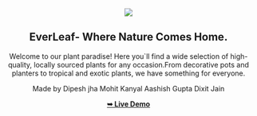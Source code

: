 <div align="center">
  

  <br />
  <br />
  
  <img src="./readme-images/project-logo.png" />

  <h2 align="center">EverLeaf- Where Nature Comes Home.</h2>

  Welcome to our plant paradise! Here you`ll find a wide selection of high-quality, locally sourced plants for any occasion.From decorative pots and planters to tropical and exotic plants, we have something for everyone.

  Made by 
  Dipesh jha
  Mohit Kanyal
  Aashish Gupta
  Dixit Jain


  <a href="https://everleaf.sudopers.com/"><strong>➥ Live Demo</strong></a>

</div>
